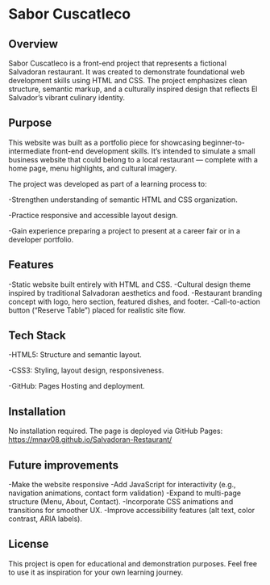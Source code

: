# Sabor Cuscatleco

## Overview
Sabor Cuscatleco is a front-end project that represents a fictional Salvadoran restaurant. It was created to demonstrate foundational web development skills using HTML and CSS. The project emphasizes clean structure, semantic markup, and a culturally inspired design that reflects El Salvador’s vibrant culinary identity.

## Purpose
This website was built as a portfolio piece for showcasing beginner-to-intermediate front-end development skills. It’s intended to simulate a small business website that could belong to a local restaurant — complete with a home page, menu highlights, and cultural imagery.

The project was developed as part of a learning process to:

-Strengthen understanding of semantic HTML and CSS organization.

-Practice responsive and accessible layout design.

-Gain experience preparing a project to present at a career fair or in a developer portfolio.

## Features
-Static website built entirely with HTML and CSS.
-Cultural design theme inspired by traditional Salvadoran aesthetics and food.
-Restaurant branding concept with logo, hero section, featured dishes, and footer.
-Call-to-action button (“Reserve Table”) placed for realistic site flow.

## Tech Stack
-HTML5:	Structure and semantic layout.

-CSS3:	Styling, layout design, responsiveness.

-GitHub: Pages	Hosting and deployment.

## Installation
No installation required. The page is deployed via GitHub Pages: https://mnav08.github.io/Salvadoran-Restaurant/     

## Future improvements
-Make the website responsive
-Add JavaScript for interactivity (e.g., navigation animations, contact form validation)
-Expand to multi-page structure (Menu, About, Contact).
-Incorporate CSS animations and transitions for smoother UX.
-Improve accessibility features (alt text, color contrast, ARIA labels).

## License
This project is open for educational and demonstration purposes.
Feel free to use it as inspiration for your own learning journey.
